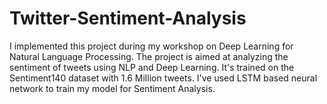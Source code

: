# Twitter-Sentiment-Analysis

I implemented this project during my workshop on Deep Learning for Natural Language Processing. The project is aimed at analyzing the sentiment of tweets using NLP and Deep Learning. It's trained on the Sentiment140 dataset with 1.6 Million tweets. I've used LSTM based neural network to train my model for Sentiment Analysis.
